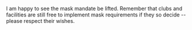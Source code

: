 I am happy to see the mask mandate be lifted.  Remember that clubs and facilities are still free to implement mask requirements if they so decide -- please respect their wishes.
